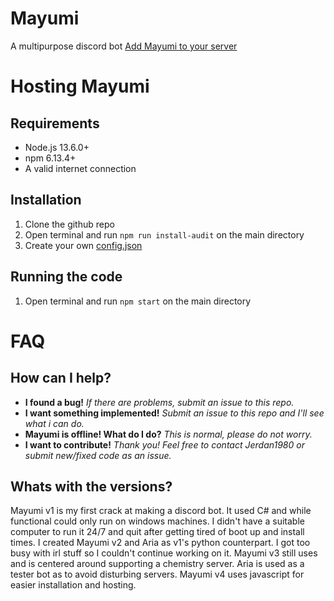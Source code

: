 # Mayumi
A multipurpose discord bot
[Add Mayumi to your server](https://discordapp.com/api/oauth2/authorize?client_id=316084155182219265&permissions=67492864&scope=bot)

# Hosting Mayumi
## Requirements
 - Node.js 13.6.0+
 - npm 6.13.4+
 - A valid internet connection
## Installation
1. Clone the github repo
2. Open terminal and run `npm run install-audit` on the main directory
3. Create your own [config.json](./sampleconfig.json)
## Running the code
1. Open terminal and run `npm start` on the main directory

# FAQ
## How can I help?
* **I found a bug!** _If there are problems, submit an issue to this repo._
* **I want something implemented!** _Submit an issue to this repo and I'll see what i can do._
* **Mayumi is offline! What do I do?** _This is normal, please do not worry._
* **I want to contribute!** _Thank you! Feel free to contact Jerdan1980 or submit new/fixed code as an issue._

## Whats with the versions?
Mayumi v1 is my first crack at making a discord bot. It used C# and while functional could only run on windows machines. I didn't have a suitable computer to run it 24/7 and quit after getting tired of boot up and install times.
I created Mayumi v2 and Aria as v1's python counterpart. I got too busy with irl stuff so I couldn't continue working on it.
Mayumi v3 still uses and is centered around supporting a chemistry server. Aria is used as a tester bot as to avoid disturbing servers.
Mayumi v4 uses javascript for easier installation and hosting.